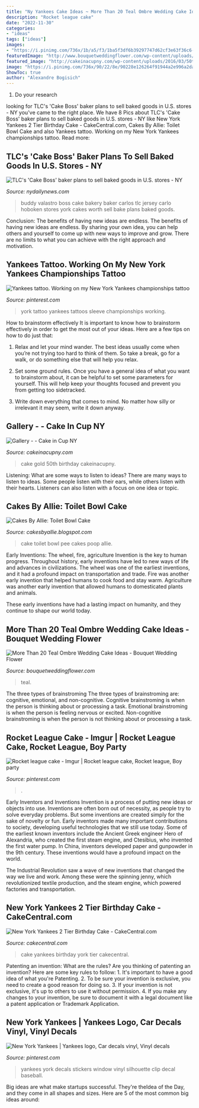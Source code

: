 ```yaml
---
title: "Ny Yankees Cake Ideas ~ More Than 20 Teal Ombre Wedding Cake Ideas"
description: "Rocket league cake"
date: "2022-11-30"
categories:
- "ideas"
tags: ["ideas"]
images:
- "https://i.pinimg.com/736x/1b/a5/f3/1ba5f3df6b39297747d62cf3e63f36c6--new-york-yankees.jpg"
featuredImage: "http://www.bouquetweddingflower.com/wp-content/uploads/2017/03/a7476b1bf5da5565fea017a63206e94c.jpg"
featured_image: "http://cakeinacupny.com/wp-content/uploads/2016/03/50th-black-and-gold-bday-cake-top-640x960.jpg"
image: "https://i.pinimg.com/736x/90/22/8e/90228e126264f91944a2e996a2da67ed--tattoo-sleeves-new-york-yankees.jpg"
ShowToc: true
author: "Alexandre Bogisich"
---
```



1. Do your research

	

		
looking for TLC&#039;s &#039;Cake Boss&#039; baker plans to sell baked goods in U.S. stores - NY you've came to the right place. We have 8 Pics about TLC&#039;s &#039;Cake Boss&#039; baker plans to sell baked goods in U.S. stores - NY like New York Yankees 2 Tier Birthday Cake - CakeCentral.com, Cakes By Allie: Toilet Bowl Cake and also Yankees tattoo. Working on my New York Yankees championships tattoo. Read more:
		
    
## TLC&#039;s &#039;Cake Boss&#039; Baker Plans To Sell Baked Goods In U.S. Stores - NY

<img loading=lazy src="http://www.nydailynews.com/resizer/USoBKWLCIw_JC6WvmcVj3h9tq5Q=/1200x0/arc-anglerfish-arc2-prod-tronc.s3.amazonaws.com/public/7NETUEATOEQO4UQOJDUNFZPZWM.jpg" onerror="this.onerror=null;this.src='https://tse2.mm.bing.net/th?id=OIP.DbZRYu31l41yEBOfQ7q-HAHaE9&amp;pid=15.1';" alt="TLC&#039;s &#039;Cake Boss&#039; baker plans to sell baked goods in U.S. stores - NY">

_Source: nydailynews.com_

>buddy valastro boss cake bakery baker carlos tlc jersey carlo hoboken stores york cakes worth sell bake plans baked goods. 

	

Conclusion: The benefits of having new ideas are endless.
The benefits of having new ideas are endless. By sharing your own idea, you can help others and yourself to come up with new ways to improve and grow. There are no limits to what you can achieve with the right approach and motivation.

    
## Yankees Tattoo. Working On My New York Yankees Championships Tattoo

<img loading=lazy src="https://i.pinimg.com/736x/90/22/8e/90228e126264f91944a2e996a2da67ed--tattoo-sleeves-new-york-yankees.jpg" onerror="this.onerror=null;this.src='https://tse1.mm.bing.net/th?id=OIP.U3mbFXhtxCvWz0wqld68sAHaNJ&amp;pid=15.1';" alt="Yankees tattoo. Working on my New York Yankees championships tattoo">

_Source: pinterest.com_

>york tattoo yankees tattoos sleeve championships working. 

	

How to brainstorm effectively
It is important to know how to brainstorm effectively in order to get the most out of your ideas. Here are a few tips on how to do just that:
1. Relax and let your mind wander. The best ideas usually come when you’re not trying too hard to think of them. So take a break, go for a walk, or do something else that will help you relax.

2. Set some ground rules. Once you have a general idea of what you want to brainstorm about, it can be helpful to set some parameters for yourself. This will help keep your thoughts focused and prevent you from getting too sidetracked.

3. Write down everything that comes to mind. No matter how silly or irrelevant it may seem, write it down anyway.

    
## Gallery - - Cake In Cup NY

<img loading=lazy src="http://cakeinacupny.com/wp-content/uploads/2016/03/50th-black-and-gold-bday-cake-top-640x960.jpg" onerror="this.onerror=null;this.src='https://tse2.mm.bing.net/th?id=OIP.OSpyinsqXcXfbDPiHLWb1QHaLH&amp;pid=15.1';" alt="Gallery - - Cake in Cup NY">

_Source: cakeinacupny.com_

>cake gold 50th birthday cakeinacupny. 

	

Listening: What are some ways to listen to ideas?
There are many ways to listen to ideas. Some people listen with their ears, while others listen with their hearts. Listeners can also listen with a focus on one idea or topic.

    
## Cakes By Allie: Toilet Bowl Cake

<img loading=lazy src="http://2.bp.blogspot.com/-3Jnl7jxMAtA/T5Ib8hljYqI/AAAAAAAAAt0/JxSvUJJaako/s1600/IMG-20111203-00365.jpg" onerror="this.onerror=null;this.src='https://tse1.mm.bing.net/th?id=OIP.3qgrjd-yJqEjC8FLhZ_d8gHaJ4&amp;pid=15.1';" alt="Cakes By Allie: Toilet Bowl Cake">

_Source: cakesbyallie.blogspot.com_

>cake toilet bowl pee cakes poop allie. 

	

Early Inventions: The wheel, fire, agriculture
Invention is the key to human progress. Throughout history, early inventions have led to new ways of life and advances in civilizations.
The wheel was one of the earliest inventions, and it had a profound impact on transportation and trade. Fire was another early invention that helped humans to cook food and stay warm. Agriculture was another early invention that allowed humans to domesticated plants and animals.

These early inventions have had a lasting impact on humanity, and they continue to shape our world today.

    
## More Than 20 Teal Ombre Wedding Cake Ideas - Bouquet Wedding Flower

<img loading=lazy src="http://www.bouquetweddingflower.com/wp-content/uploads/2017/03/a7476b1bf5da5565fea017a63206e94c.jpg" onerror="this.onerror=null;this.src='https://tse1.mm.bing.net/th?id=OIP.500wYsS6-6DLBiOp509pmwAAAA&amp;pid=15.1';" alt="More Than 20 Teal Ombre Wedding Cake Ideas - Bouquet Wedding Flower">

_Source: bouquetweddingflower.com_

>teal. 

	

The three types of brainstroming
The three types of brainstroming are: cognitive, emotional, and non-cognitive. Cognitive brainstroming is when the person is thinking about or processing a task. Emotional brainstroming is when the person is feeling nervous or excited. Non-cognitive brainstroming is when the person is not thinking about or processing a task.

    
## Rocket League Cake - Imgur | Rocket League Cake, Rocket League, Boy Party

<img loading=lazy src="https://i.pinimg.com/736x/dd/5e/c9/dd5ec9a3e4cadcfd2816dbff86638456.jpg" onerror="this.onerror=null;this.src='https://tse4.mm.bing.net/th?id=OIP.V-o7iwna3AawVw3Y1zbp_gHaJ3&amp;pid=15.1';" alt="Rocket league cake - Imgur | Rocket league cake, Rocket league, Boy party">

_Source: pinterest.com_

>. 

	

Early Inventors and Inventions
Invention is a process of putting new ideas or objects into use. Inventions are often born out of necessity, as people try to solve everyday problems. But some inventions are created simply for the sake of novelty or fun. Early inventors made many important contributions to society, developing useful technologies that we still use today.
Some of the earliest known inventors include the Ancient Greek engineer Hero of Alexandria, who created the first steam engine, and Ctesibius, who invented the first water pump. In China, inventors developed paper and gunpowder in the 9th century. These inventions would have a profound impact on the world.

The Industrial Revolution saw a wave of new inventions that changed the way we live and work. Among these were the spinning jenny, which revolutionized textile production, and the steam engine, which powered factories and transportation.

    
## New York Yankees 2 Tier Birthday Cake - CakeCentral.com

<img loading=lazy src="https://cdn001.cakecentral.com/gallery/2015/07/900_Q3KdfTse1Z-new-york-yankees-2-tier-birthday-cake.jpg" onerror="this.onerror=null;this.src='https://tse3.mm.bing.net/th?id=OIP.v0s8rw-xJHGsZMnjFsKazQHaJN&amp;pid=15.1';" alt="New York Yankees 2 Tier Birthday Cake - CakeCentral.com">

_Source: cakecentral.com_

>cake yankees birthday york tier cakecentral. 

	

Patenting an invention: What are the rules?
Are you thinking of patenting an invention? Here are some key rules to follow: 1. It's important to have a good idea of what you're Patenting. 
2. To be sure your invention is exclusive, you need to create a good reason for doing so. 
3. If your invention is not exclusive, it's up to others to use it without permission. 4. If you make any changes to your invention, be sure to document it with a legal document like a patent application or Trademark Application. 
    
## New York Yankees | Yankees Logo, Car Decals Vinyl, Vinyl Decals

<img loading=lazy src="https://i.pinimg.com/736x/1b/a5/f3/1ba5f3df6b39297747d62cf3e63f36c6--new-york-yankees.jpg" onerror="this.onerror=null;this.src='https://tse4.mm.bing.net/th?id=OIP.XVqGd5Vf12Ujgg3W8f2e-wHaIL&amp;pid=15.1';" alt="New York Yankees | Yankees logo, Car decals vinyl, Vinyl decals">

_Source: pinterest.com_

>yankees york decals stickers window vinyl silhouette clip decal baseball. 

	

Big ideas are what make startups successful. They're theIdea of the Day, and they come in all shapes and sizes. Here are 5 of the most common big ideas around:

